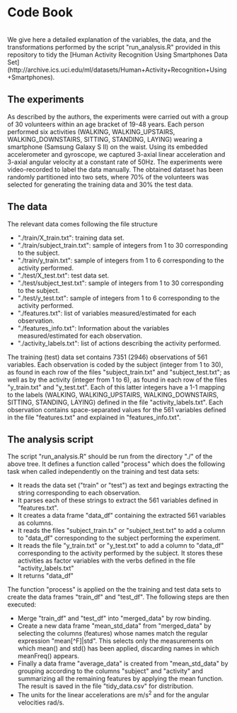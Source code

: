 # Code Book

<br>
We give here a detailed explanation of the variables, the data, and the transformations performed by the script "run_analysis.R" provided in this repository to tidy the [Human Activity Recognition Using Smartphones Data Set](http://archive.ics.uci.edu/ml/datasets/Human+Activity+Recognition+Using+Smartphones).  

## The experiments
As described by the authors, the experiments were carried out with a group of 30 volunteers within an age bracket of 19-48 years. Each person performed six activities (WALKING, WALKING_UPSTAIRS, WALKING_DOWNSTAIRS, SITTING, STANDING, LAYING) wearing a smartphone (Samsung Galaxy S II) on the waist. Using its embedded accelerometer and gyroscope, we captured 3-axial linear acceleration and 3-axial angular velocity at a constant rate of 50Hz. The experiments were video-recorded to label the data manually. The obtained dataset has been randomly partitioned into two sets, where 70% of the volunteers was selected for generating the training data and 30% the test data. 

## The data
The relevant data comes following the file structure

- "./train/X_train.txt": training data set. 
- "./train/subject_train.txt": sample of integers from 1 to 30 corresponding to the subject.
- "./train/y_train.txt": sample of integers from 1 to 6 corresponding to the activity performed.
- "./test/X_test.txt": test data set.
- "./test/subject_test.txt": sample of integers from 1 to 30 corresponding to the subject.
- "./test/y_test.txt": sample of integers from 1 to 6 corresponding to the activity performed.
- "./features.txt": list of variables measured/estimated for each observation.
- "./features_info.txt": Information about the variables measured/estimated for each observation.
- "./activity_labels.txt": list of actions describing the activity performed.

The training (test) data set contains 7351 (2946) observations of 561 variables. Each observation is coded by the subject (integer from 1 to 30), as found in each row of the files "subject_train.txt" and "subject_test.txt"; as well as by the activity (integer from 1 to 6), as found in each row of the files "y_train.txt" and "y_test.txt". Each of this latter integers have a 1-1 mapping to the labels (WALKING, WALKING_UPSTAIRS, WALKING_DOWNSTAIRS, SITTING, STANDING, LAYING) defined in the file "activity_labels.txt". Each observation contains space-separated values for the 561 variables defined in the file "features.txt" and explained in "features_info.txt".

## The analysis script

The script "run_analysis.R" should be run from the directory "./" of the above tree. It defines a function called "process" which does the following task when called independently on the training and test data sets:

- It reads the data set ("train" or "test") as text and begings extracting the string corresponding to each observation.
- It parses each of these strings to extract the 561 variables defined in "features.txt".
- It creates a data frame "data_df" containing the extracted 561 variables as columns.
- It reads the files "subject_train.tx" or "subject_test.txt" to add a column to "data_df" corresponding to the subject performing the experiment.
- It reads the file "y_train.txt" or "y_test.txt" to add a column to "data_df" corresponding to the activity performed by the subject. It stores these activities as factor variables with the verbs defined in the file "activity_labels.txt"
- It returns "data_df"

The function "process" is applied on the the training and test data sets to create the data frames 
"train_df" and "test_df". The following steps are then executed:

- Merge "train_df" and "test_df" into "merged_data" by row binding.
- Create a new data frame "mean_std_data" from "merged_data" by selecting the columns (features) whose names match the regular expression "mean[^F]|std". This selects only the measurements on which mean() and std() has been applied, discarding names in which meanFreq() appears.
- Finally a data frame "average_data" is created from "mean_std_data" by grouping according to the columns "subject" and "activity" and summarizing all the remaining features by applying the mean function. The result is saved in the file "tidy_data.csv" for distribution.
- The units for the linear accelerations are m/s<sup>2</sup> and for the angular velocities rad/s.


